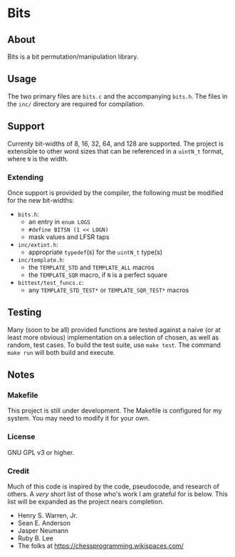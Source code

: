 Bits
====

## About

Bits is a bit permutation/manipulation library.

## Usage

The two primary files are `bits.c` and the accompanying `bits.h`. The files in the `inc/` directory are required for compilation.

## Support

Currenty bit-widths of 8, 16, 32, 64, and 128 are supported. The project is extensible to other word sizes that can be referenced in a `uintN_t` format, where `N` is the width.

### Extending

Once support is provided by the compiler, the following must be modified for the new bit-widths:
+ `bits.h`:
    - an entry in `enum LOGS`
    - `#define BITSN (1 << LOGN)`
    - mask values and LFSR taps
+ `inc/extint.h`:
    - appropriate `typedef`(s) for the `uintN_t` type(s)
+ `inc/template.h`:
    - the `TEMPLATE_STD` and `TEMPLATE_ALL` macros
    - the `TEMPLATE_SQR` macro, if `N` is a perfect square
+ `bittest/test_funcs.c`:
    - any `TEMPLATE_STD_TEST*` or `TEMPLATE_SQR_TEST*` macros

## Testing

Many (soon to be all) provided functions are tested against a naive (or at least more obvious) implementation on a selection of chosen, as well as random, test cases. To build the test suite, use `make test`. The command `make run` will both build and execute.

## Notes

### Makefile

This project is still under development. The Makefile is configured for my system. You may need to modify it for your own.

### License

GNU GPL v3 or higher.

### Credit

Much of this code is inspired by the code, pseudocode, and research of others. A _very_ short list of those who's work I am grateful for is below. This list will be expanded as the project nears completion.

+ Henry S. Warren, Jr.
+ Sean E. Anderson
+ Jasper Neumann
+ Ruby B. Lee
+ The folks at https://chessprogramming.wikispaces.com/
